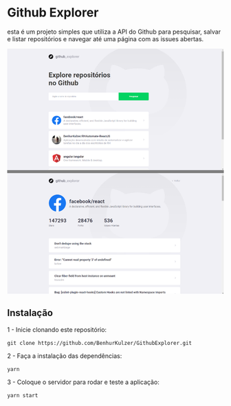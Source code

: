 # Github Explorer

esta é um projeto simples que utiliza a API do Github para pesquisar, salvar e listar repositórios e navegar até uma página com as issues abertas.

![Github Explorer](src/assets/github-explorer.png)

## Instalação

1 - Inicie clonando este repositório:

```
git clone https://github.com/BenhurKulzer/GithubExplorer.git
```

2 - Faça a instalação das dependências:
```
yarn
```

3 - Coloque o servidor para rodar e teste a aplicação:
```
yarn start
```
